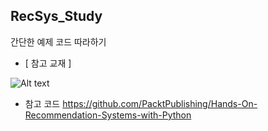 ## RecSys_Study

간단한 예제 코드 따라하기

- [ 참고 교재 ]

![Alt text](image.png)

- 참고 코드
https://github.com/PacktPublishing/Hands-On-Recommendation-Systems-with-Python